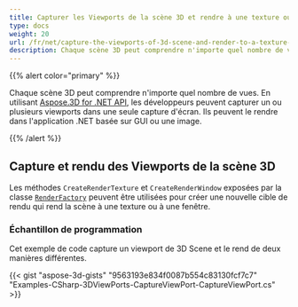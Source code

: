 ```yaml
---
title: Capturer les Viewports de la scène 3D et rendre à une texture ou une fenêtre
type: docs
weight: 20
url: /fr/net/capture-the-viewports-of-3d-scene-and-render-to-a-texture-or-window/
description: Chaque scène 3D peut comprendre n'importe quel nombre de vues. En utilisant Aspose.3D for .NET API, les développeurs peuvent capturer un ou plusieurs viewports dans une seule capture d'écran. Ils peuvent le rendre dans l'application .NET basée sur GUI ou une image.
---
```

{{% alert color="primary" %}}

Chaque scène 3D peut comprendre n'importe quel nombre de vues. En utilisant [Aspose.3D for .NET API](https://products.aspose.com/3d/net/), les développeurs peuvent capturer un ou plusieurs viewports dans une seule capture d'écran. Ils peuvent le rendre dans l'application .NET basée sur GUI ou une image.

{{% /alert %}}
##  **Capture et rendu des Viewports de la scène 3D**
Les méthodes `CreateRenderTexture` et `CreateRenderWindow` exposées par la classe [`RenderFactory`](https://reference.aspose.com/3d/net/aspose.threed.render/renderfactory) peuvent être utilisées pour créer une nouvelle cible de rendu qui rend la scène à une texture ou à une fenêtre.
###  **Échantillon de programmation**
Cet exemple de code capture un viewport de 3D Scene et le rend de deux manières différentes.

{{< gist "aspose-3d-gists" "9563193e834f0087b554c83130fcf7c7" "Examples-CSharp-3DViewPorts-CaptureViewPort-CaptureViewPort.cs" >}}
